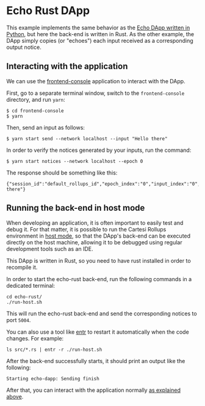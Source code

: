 # Echo Rust DApp

This example implements the same behavior as the [Echo DApp written in Python](../echo-python), but here the back-end is written in Rust. As the other example, the DApp simply copies (or "echoes") each input received as a corresponding output notice.

## Interacting with the application

We can use the [frontend-console](../frontend-console) application to interact with the DApp.

First, go to a separate terminal window, switch to the `frontend-console` directory, and run `yarn`:

```shell
$ cd frontend-console
$ yarn
```

Then, send an input as follows:

```shell
$ yarn start send --network localhost --input "Hello there"
```

In order to verify the notices generated by your inputs, run the command:

```shell
$ yarn start notices --network localhost --epoch 0
```

The response should be something like this:

```shell
{"session_id":"default_rollups_id","epoch_index":"0","input_index":"0","notice_index":"0","payload":"Hello there"}
```

## Running the back-end in host mode

When developing an application, it is often important to easily test and debug it. For that matter, it is possible to run the Cartesi Rollups environment in [host mode](../README.md#host-mode), so that the DApp's back-end can be executed directly on the host machine, allowing it to be debugged using regular development tools such as an IDE.

This DApp is written in Rust, so you need to have rust installed in order to recompile it.

In order to start the echo-rust back-end, run the following commands in a dedicated terminal:

```shell
cd echo-rust/
./run-host.sh
```

This will run the echo-rust back-end and send the corresponding notices to port `5004`.

You can also use a tool like [entr](https://eradman.com/entrproject/) to restart it automatically when the code changes. For example:

```shell
ls src/*.rs | entr -r ./run-host.sh
```

After the back-end successfully starts, it should print an output like the following:

```log
Starting echo-dapp: Sending finish
```

After that, you can interact with the application normally [as explained above](#interacting-with-the-application).


